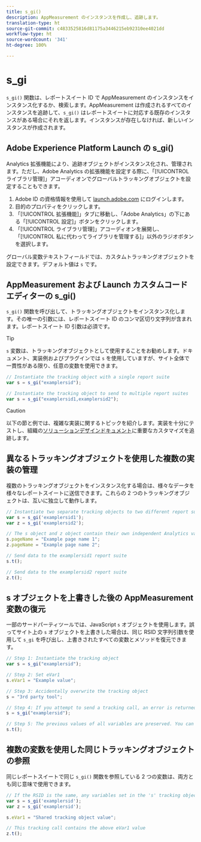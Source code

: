 ```yaml
---
title: s_gi()
description: AppMeasurement のインスタンスを作成し、追跡します。
translation-type: ht
source-git-commit: c4833525816d81175a3446215eb92310ee4021dd
workflow-type: ht
source-wordcount: '341'
ht-degree: 100%

---
```



# s_gi

`s_gi()` 関数は、レポートスイート ID で AppMeasurement のインスタンスをインスタンス化するか、検索します。AppMeasurement は作成されるすべてのインスタンスを追跡して、`s_gi()` はレポートスイートに対応する既存のインスタンスがある場合にそれを返します。インスタンスが存在しなければ、新しいインスタンスが作成されます。

## Adobe Experience Platform Launch の s_gi()

Analytics 拡張機能により、追跡オブジェクトがインスタンス化され、管理されます。ただし、Adobe Analytics の拡張機能を設定する際に、「[!UICONTROL ライブラリ管理]」アコーディオンでグローバルトラッキングオブジェクトを設定することもできます。

1. Adobe ID の資格情報を使用して [launch.adobe.com](https://launch.adobe.com) にログインします。
2. 目的のプロパティをクリックします。
3. 「[!UICONTROL 拡張機能]」タブに移動し、「Adobe Analytics」の下にある「[!UICONTROL 設定]」ボタンをクリックします。
4. 「[!UICONTROL ライブラリ管理]」アコーディオンを展開し、「[!UICONTROL 私に代わってライブラリを管理する]」以外のラジオボタンを選択します。

グローバル変数テキストフィールドでは、カスタムトラッキングオブジェクトを設定できます。デフォルト値は `s` です。

## AppMeasurement および Launch カスタムコードエディターの s_gi()

`s_gi()` 関数を呼び出して、トラッキングオブジェクトをインスタンス化します。その唯一の引数には、レポートスイート ID のコンマ区切り文字列が含まれます。レポートスイート ID 引数は必須です。

>[!TIP]
>
> `s` 変数は、トラッキングオブジェクトとして使用することをお勧めします。ドキュメント、実装例およびプラグインでは `s` を使用していますが、サイト全体で一貫性がある限り、任意の変数を使用できます。

```js
// Instantiate the tracking object with a single report suite
var s = s_gi("examplersid");

// Instantiate the tracking object to send to multiple report suites
var s = s_gi("examplersid1,examplersid2");
```

>[!CAUTION]
>
> 以下の節と例では、複雑な実装に関するトピックを紹介します。実装を十分にテストし、組織の[ソリューションデザインドキュメント](../../prepare/solution-design.md)に重要なカスタマイズを追跡します。

## 異なるトラッキングオブジェクトを使用した複数の実装の管理

複数のトラッキングオブジェクトをインスタンス化する場合は、様々なデータを様々なレポートスイートに送信できます。これらの 2 つのトラッキングオブジェクトは、互いに独立して動作します。

```js
// Instantiate two separate tracking objects to two different report suites
var s = s_gi('examplersid1');
var z = s_gi('examplersid2');

// The s object and z object contain their own independent Analytics variables simultaneously
s.pageName = "Example page name 1";
z.pageName = "Example page name 2";

// Send data to the examplersid1 report suite
s.t();

// Send data to the examplersid2 report suite
z.t();
```

## s オブジェクトを上書きした後の AppMeasurement 変数の復元

一部のサードパーティツールでは、JavaScript `s` オブジェクトを使用します。誤ってサイト上の `s` オブジェクトを上書きした場合は、同じ RSID 文字列引数を使用して `s_gi` を呼び出し、上書きされたすべての変数とメソッドを復元できます。

```js
// Step 1: Instantiate the tracking object
var s = s_gi("examplersid");

// Step 2: Set eVar1
s.eVar1 = "Example value";

// Step 3: Accidentally overwrite the tracking object
s = "3rd party tool";

// Step 4: If you attempt to send a tracking call, an error is returned. Instead, re-instantiate the tracking object
s = s_gi("examplersid");

// Step 5: The previous values of all variables are preserved. You can send a tracking call and eVar1 is correctly set
s.t();
```

## 複数の変数を使用した同じトラッキングオブジェクトの参照

同じレポートスイートで同じ `s_gi()` 関数を参照している 2 つの変数は、両方とも同じ意味で使用できます。

```js
// If the RSID is the same, any variables set in the 's' tracking object also get set in 'z' tracking object
var s = s_gi('examplersid');
var z = s_gi('examplersid');

s.eVar1 = "Shared tracking object value";

// This tracking call contains the above eVar1 value
z.t();
```
